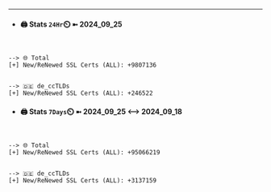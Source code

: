 

---
- #### 🖨️ **Stats** `24Hr`⏲️ ➼ 2024_09_25
```console


--> 🌐 Total
[+] New/ReNewed SSL Certs (ALL): +9807136


--> 🇩🇪 de_ccTLDs
[+] New/ReNewed SSL Certs (ALL): +246522

```

- #### 🖨️ **Stats** `7Days`⏲️ ➼ 2024_09_25 <--> 2024_09_18
```console


--> 🌐 Total
[+] New/ReNewed SSL Certs (ALL): +95066219


--> 🇩🇪 de_ccTLDs
[+] New/ReNewed SSL Certs (ALL): +3137159

```

